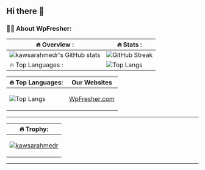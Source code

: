 ## Hi there 👋

### :woman_technologist: About WpFresher:
| :fire: Overview : | :fire: Stats : |
| ------------- | ------------- |
| ![kawsarahmedr's GitHub stats](https://github-readme-stats.vercel.app/api?username=kawsarahmedr&theme=tokyonight&show_icons=true&locale=en&card_width=575) | ![GitHub Streak](http://github-readme-streak-stats.herokuapp.com?user=kawsarahmedr&theme=dark&background=000000&card_width=575) | 
| :fire: Top Languages : | ![Top Langs](https://github-readme-stats.vercel.app/api/top-langs/?username=kawsarahmedr&layout=compact&theme=vision-friendly-dark&card_width=575) |

| :fire: Top Languages: | Our Websites |
| ------------- | ------------- |
| ![Top Langs](https://github-readme-stats.vercel.app/api/top-langs/?username=kawsarahmedr&layout=compact&theme=vision-friendly-dark&card_width=575) | <p align="left"><a href="https:wpfresher.com">WpFresher.com</a></p> |

---

| :fire: Trophy: |
| ------------- |
| <p align="left"> <a href="https://github.com/ryo-ma/github-profile-trophy"><img src="https://github-profile-trophy.vercel.app/?username=kawsarahmedr&margin-w=15&margin-h=15" alt="kawsarahmedr" /></a> </p> |

---
